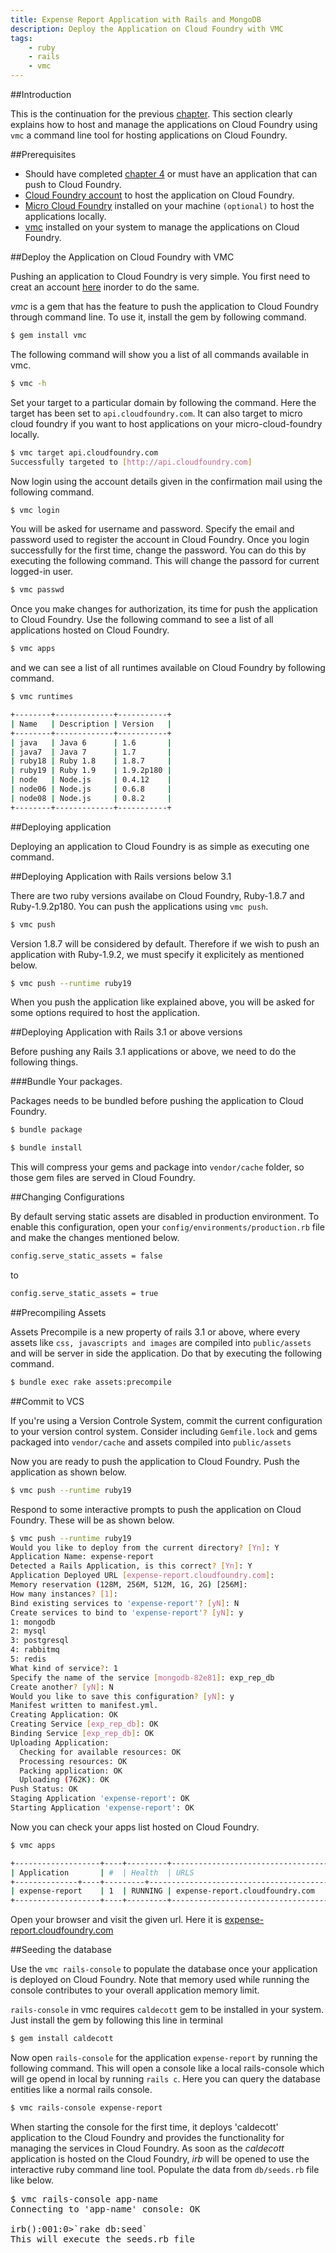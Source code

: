 ```yaml
---
title: Expense Report Application with Rails and MongoDB
description: Deploy the Application on Cloud Foundry with VMC
tags:
    - ruby
    - rails
    - vmc
---
```


##Introduction

This is the continuation for the previous [chapter](/frameworks/ruby/rails-tutorial/mongodb/rails-expense-admin-flow.html). This section clearly explains how to host and manage the applications on Cloud Foundry using `vmc` a command line tool for hosting applications on Cloud Foundry.

##Prerequisites

+ Should have completed [chapter 4](/frameworks/ruby/rails-tutorial/mongodb/rails-expense-admin-flow.html) or must have an application that can push to Cloud Foundry.
+ [Cloud Foundry account](https://my.cloudfoundry.com/signup) to host the application on Cloud Foundry.
+ [Micro Cloud Foundry](/infrastructure/micro/installing-mcf.html) installed on your machine `(optional)` to host the applications locally.
+ [vmc](/tools/vmc/installing-vmc.html) installed on your system to manage the applications on Cloud Foundry.

##Deploy the Application on Cloud Foundry with VMC

Pushing an application to Cloud Foundry is very simple. You first need to creat an account [here](https://my.cloudfoundry.com/signup) inorder to do the same.

*vmc* is a gem that has the feature to push the application to Cloud Foundry through command line. To use it, install the gem by following command.

```bash
$ gem install vmc
```

The following command will show you a list of all commands available in vmc.

```bash
$ vmc -h
```

Set your target to a particular domain by following the command. Here the target has been set to `api.cloudfoundry.com`. It can also target to micro cloud foundry if you want to host applications on your micro-cloud-foundry locally.

```bash
$ vmc target api.cloudfoundry.com
Successfully targeted to [http://api.cloudfoundry.com]
```

Now login using the account details given in the confirmation mail using the following command.

```bash
$ vmc login
```

You will be asked for username and password. Specify the email and password used to register the account in Cloud Foundry. Once you login successfully for the first time, change the password. You can do this by executing the following command. This will change the passord for current logged-in user.

```bash
$ vmc passwd
```

Once you make changes for authorization, its time for push the application to Cloud Foundry. Use the following command to see a list of all applications hosted on Cloud Foundry.

```bash
$ vmc apps
```

and we can see a list of all runtimes available on Cloud Foundry by following command.

```bash
$ vmc runtimes

+--------+-------------+-----------+
| Name   | Description | Version   |
+--------+-------------+-----------+
| java   | Java 6      | 1.6       |
| java7  | Java 7      | 1.7       |
| ruby18 | Ruby 1.8    | 1.8.7     |
| ruby19 | Ruby 1.9    | 1.9.2p180 |
| node   | Node.js     | 0.4.12    |
| node06 | Node.js     | 0.6.8     |
| node08 | Node.js     | 0.8.2     |
+--------+-------------+-----------+
```

##Deploying application

Deploying an application to Cloud Foundry is as simple as executing one command.

##Deploying Application with Rails versions below 3.1

There are two ruby versions availabe on Cloud Foundry, Ruby-1.8.7 and Ruby-1.9.2p180. You can push the applications using `vmc push`.

```bash
$ vmc push
```

Version 1.8.7 will be considered by default. Therefore if we wish to push an application with Ruby-1.9.2, we must specify it explicitely as mentioned below.

```bash
$ vmc push --runtime ruby19
```

When you push the application like explained above, you will be asked for some options required to host the application.

##Deploying Application with Rails 3.1 or above versions

Before pushing any Rails 3.1 applications or above, we need to do the following things.

###Bundle Your packages.

Packages needs to be bundled before pushing the application to Cloud Foundry.

```bash
$ bundle package

$ bundle install
```

This will compress your gems and package into `vendor/cache` folder, so those gem files are served in Cloud Foundry.

##Changing Configurations

By default serving static assets are disabled in production environment. To enable this configuration, open your `config/environments/production.rb` file and make the changes mentioned below.

```bash
config.serve_static_assets = false
```
to

```bash
config.serve_static_assets = true
```

##Precompiling Assets

Assets Precompile is a new property of rails 3.1 or above, where every assets like `css, javascripts and images` are compiled into `public/assets` and will be server in side the application. Do that by executing the following command.

```bash
$ bundle exec rake assets:precompile
```

##Commit to VCS

If you're using a Version Controle System, commit the current configuration to your version control system. Consider including `Gemfile.lock` and gems packaged into `vendor/cache` and assets compiled into `public/assets`

Now you are ready to push the application to Cloud Foundry. Push the application as shown below.

```bash
$ vmc push --runtime ruby19
```

Respond to some interactive prompts to push the application on Cloud Foundry. These will be as shown below.

```bash
$ vmc push --runtime ruby19
Would you like to deploy from the current directory? [Yn]: Y
Application Name: expense-report
Detected a Rails Application, is this correct? [Yn]: Y
Application Deployed URL [expense-report.cloudfoundry.com]:
Memory reservation (128M, 256M, 512M, 1G, 2G) [256M]: 
How many instances? [1]: 
Bind existing services to 'expense-report'? [yN]: N
Create services to bind to 'expense-report'? [yN]: y
1: mongodb
2: mysql
3: postgresql
4: rabbitmq
5: redis
What kind of service?: 1
Specify the name of the service [mongodb-82e81]: exp_rep_db
Create another? [yN]: N
Would you like to save this configuration? [yN]: y
Manifest written to manifest.yml.
Creating Application: OK
Creating Service [exp_rep_db]: OK
Binding Service [exp_rep_db]: OK
Uploading Application:
  Checking for available resources: OK
  Processing resources: OK
  Packing application: OK
  Uploading (762K): OK
Push Status: OK
Staging Application 'expense-report': OK
Starting Application 'expense-report': OK
```

Now you can check your apps list hosted on Cloud Foundry.

```bash
$ vmc apps

+-------------------+----+---------+-------------------------------------+------------------+
| Application       | #  | Health  | URLS                                | Services         |
+--------------+----+---------+------------------------------------------+------------------+
| expense-report    | 1  | RUNNING | expense-report.cloudfoundry.com     | exp_rep_db       |
+-------------------+----+---------+-------------------------------------+------------------+

```

Open your browser and visit the given url. Here it is [expense-report.cloudfoundry.com](http://expense-report.cloudfoundry.com)

##Seeding the database

Use the `vmc rails-console` to populate the database once your application is deployed on Cloud Foundry. Note that memory used while running the console contributes to your overall application memory limit.

`rails-console` in vmc requires `caldecott` gem to be installed in your system. Just install the gem by following this line in terminal

```bash
$ gem install caldecott
```

Now open `rails-console` for the application `expense-report` by running the following command. This will open a console like a local rails-console which will ge opend in local by running `rails c`. Here you can query the database entities like a normal rails console.

```bash
$ vmc rails-console expense-report
```

When starting the console for the first time, it deploys 'caldecott' application to the Cloud Foundry and provides the functionality for managing the services in Cloud Foundry. As soon as the *caldecott* application is hosted on the Cloud Foundry, *irb* will be opened to use the interactive ruby command line tool. Populate the data from `db/seeds.rb` file like below.

<pre class="terminal">
$ vmc rails-console app-name
Connecting to 'app-name' console: OK

irb():001:0>`rake db:seed`
This will execute the seeds.rb file
</pre>
